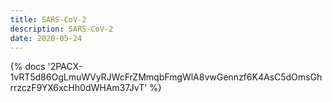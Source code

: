 ```yaml
---
title: SARS-CoV-2
description: SARS-CoV-2
date: 2020-05-24
---
```

<body style="margin:0">
{% docs '2PACX-1vRT5d86OgLmuWVyRJWcFrZMmqbFmgWlA8vwGennzf6K4AsC5dOmsGhrrzczF9YX6xcHh0dWHAm37JvT' %}